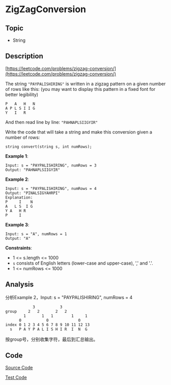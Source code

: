 # ZigZagConversion

## Topic

- String

## Description

[https://leetcode.com/problems/zigzag-conversion/](https://leetcode.com/problems/zigzag-conversion/)

The string `"PAYPALISHIRING"` is written in a zigzag pattern on a given number of rows like this: (you may want to display this pattern in a fixed font for better legibility)

```
P   A   H   N
A P L S I I G
Y   I   R
```

And then read line by line: `"PAHNAPLSIIGYIR"`

Write the code that will take a string and make this conversion given a number of rows:

```
string convert(string s, int numRows);
```

**Example 1**:

```
Input: s = "PAYPALISHIRING", numRows = 3
Output: "PAHNAPLSIIGYIR"
```

**Example 2**:
```
Input: s = "PAYPALISHIRING", numRows = 4
Output: "PINALSIGYAHRPI"
Explanation:
P     I    N
A   L S  I G
Y A   H R
P     I
```

**Example 3**:

```
Input: s = "A", numRows = 1
Output: "A"
```

**Constraints**:

- 1 <= s.length <= 1000
- `s` consists of English letters (lower-case and upper-case), ',' and '.'.
- 1 <= numRows <= 1000

## Analysis

分析Example 2，Input: s = "PAYPALISHIRING", numRows = 4

```
            3           3
group     2   2       2   2
        1       1   1        1     1
      0           0             0
index 0 1 2 3 4 5 6 7 8 9 10 11 12 13
  s   P A Y P A L I S H I R  I  N  G
```

按group号，分别收集字符，最后到汇总输出。


## Code

[Source Code](../../src/main/java/com/lun/medium/ZigZagConversion.java)

[Test Code](../../src/test/java/com/lun/medium/ZigZagConversionTest.java)

